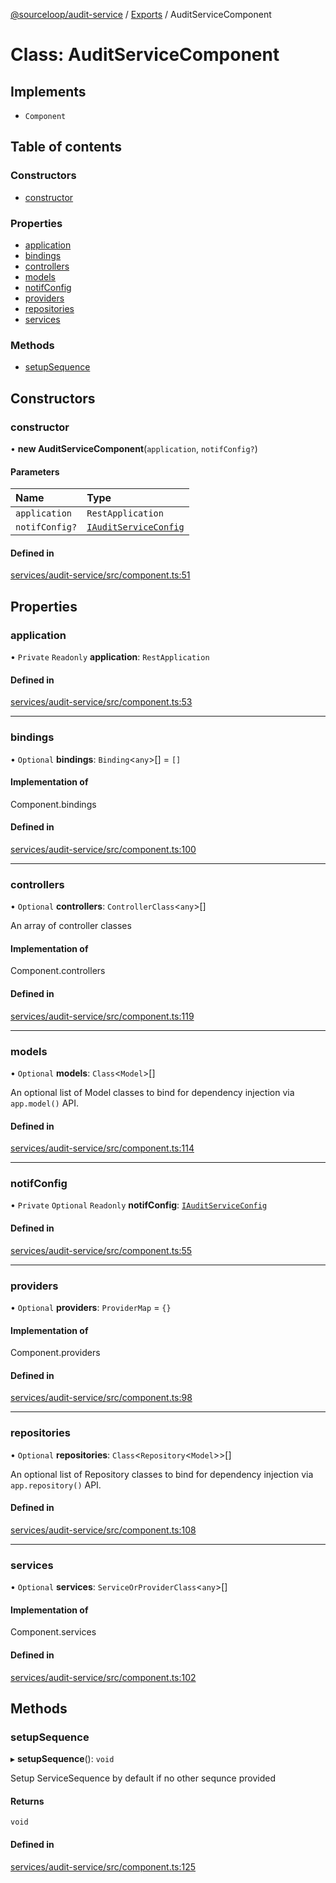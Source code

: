 [@sourceloop/audit-service](../README.md) / [Exports](../modules.md) / AuditServiceComponent

# Class: AuditServiceComponent

## Implements

- `Component`

## Table of contents

### Constructors

- [constructor](AuditServiceComponent.md#constructor)

### Properties

- [application](AuditServiceComponent.md#application)
- [bindings](AuditServiceComponent.md#bindings)
- [controllers](AuditServiceComponent.md#controllers)
- [models](AuditServiceComponent.md#models)
- [notifConfig](AuditServiceComponent.md#notifconfig)
- [providers](AuditServiceComponent.md#providers)
- [repositories](AuditServiceComponent.md#repositories)
- [services](AuditServiceComponent.md#services)

### Methods

- [setupSequence](AuditServiceComponent.md#setupsequence)

## Constructors

### constructor

• **new AuditServiceComponent**(`application`, `notifConfig?`)

#### Parameters

| Name | Type |
| :------ | :------ |
| `application` | `RestApplication` |
| `notifConfig?` | [`IAuditServiceConfig`](../interfaces/IAuditServiceConfig.md) |

#### Defined in

[services/audit-service/src/component.ts:51](https://github.com/sourcefuse/loopback4-microservice-catalog/blob/00e854d46/services/audit-service/src/component.ts#L51)

## Properties

### application

• `Private` `Readonly` **application**: `RestApplication`

#### Defined in

[services/audit-service/src/component.ts:53](https://github.com/sourcefuse/loopback4-microservice-catalog/blob/00e854d46/services/audit-service/src/component.ts#L53)

___

### bindings

• `Optional` **bindings**: `Binding`<`any`\>[] = `[]`

#### Implementation of

Component.bindings

#### Defined in

[services/audit-service/src/component.ts:100](https://github.com/sourcefuse/loopback4-microservice-catalog/blob/00e854d46/services/audit-service/src/component.ts#L100)

___

### controllers

• `Optional` **controllers**: `ControllerClass`<`any`\>[]

An array of controller classes

#### Implementation of

Component.controllers

#### Defined in

[services/audit-service/src/component.ts:119](https://github.com/sourcefuse/loopback4-microservice-catalog/blob/00e854d46/services/audit-service/src/component.ts#L119)

___

### models

• `Optional` **models**: `Class`<`Model`\>[]

An optional list of Model classes to bind for dependency injection
via `app.model()` API.

#### Defined in

[services/audit-service/src/component.ts:114](https://github.com/sourcefuse/loopback4-microservice-catalog/blob/00e854d46/services/audit-service/src/component.ts#L114)

___

### notifConfig

• `Private` `Optional` `Readonly` **notifConfig**: [`IAuditServiceConfig`](../interfaces/IAuditServiceConfig.md)

#### Defined in

[services/audit-service/src/component.ts:55](https://github.com/sourcefuse/loopback4-microservice-catalog/blob/00e854d46/services/audit-service/src/component.ts#L55)

___

### providers

• `Optional` **providers**: `ProviderMap` = `{}`

#### Implementation of

Component.providers

#### Defined in

[services/audit-service/src/component.ts:98](https://github.com/sourcefuse/loopback4-microservice-catalog/blob/00e854d46/services/audit-service/src/component.ts#L98)

___

### repositories

• `Optional` **repositories**: `Class`<`Repository`<`Model`\>\>[]

An optional list of Repository classes to bind for dependency injection
via `app.repository()` API.

#### Defined in

[services/audit-service/src/component.ts:108](https://github.com/sourcefuse/loopback4-microservice-catalog/blob/00e854d46/services/audit-service/src/component.ts#L108)

___

### services

• `Optional` **services**: `ServiceOrProviderClass`<`any`\>[]

#### Implementation of

Component.services

#### Defined in

[services/audit-service/src/component.ts:102](https://github.com/sourcefuse/loopback4-microservice-catalog/blob/00e854d46/services/audit-service/src/component.ts#L102)

## Methods

### setupSequence

▸ **setupSequence**(): `void`

Setup ServiceSequence by default if no other sequnce provided

#### Returns

`void`

#### Defined in

[services/audit-service/src/component.ts:125](https://github.com/sourcefuse/loopback4-microservice-catalog/blob/00e854d46/services/audit-service/src/component.ts#L125)
